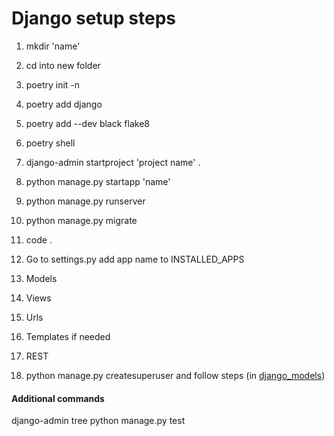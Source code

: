 # Django setup steps

1. mkdir 'name'
2. cd into new folder
3. poetry init -n
4. poetry add django 
5. poetry add --dev black flake8
6. poetry shell

7. django-admin startproject 'project name' .
8. python manage.py startapp 'name'
9. python manage.py runserver
10. python manage.py migrate
11. code .

12. Go to settings.py add app name to INSTALLED_APPS

13. Models
14. Views
15. Urls
16. Templates if needed
17. REST

18. python manage.py createsuperuser and follow steps (in [django_models](django_models.md))

#### Additional commands
django-admin
tree
python manage.py test
